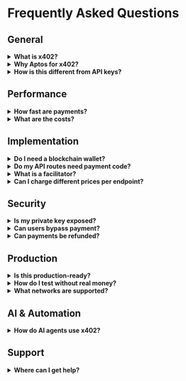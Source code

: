 # Frequently Asked Questions

## General

<details>
<summary><strong>What is x402?</strong></summary>

x402 is an open protocol specification by Coinbase that enables APIs to require cryptocurrency payments before serving responses. It uses the HTTP 402 Payment Required status code to standardize machine-to-machine micropayments without accounts, API keys, or subscriptions.

**Key Features:**
- Standardized payment protocol
- Blockchain-agnostic specification
- Machine-to-machine payments
- No authentication required

</details>

<details>
<summary><strong>Why Aptos for x402?</strong></summary>

Aptos provides optimal characteristics for micropayments:

| Feature | Benefit |
|---------|---------|
| **Fast Finality** | 1-3 second settlement |
| **Low Costs** | ~$0.0001 per transaction |
| **High Throughput** | Thousands of TPS |
| **Developer Experience** | Modern TypeScript SDK |

These make per-API-call charging economically viable.

</details>

<details>
<summary><strong>How is this different from API keys?</strong></summary>

| Aspect | API Keys | x402 Payments |
|--------|----------|---------------|
| **Authentication** | Secrets to manage | Cryptographic proofs |
| **Billing** | Subscriptions/Tiers | Pay-per-use |
| **Access Control** | Centralized | Decentralized |
| **Monetization** | Payment processors | Direct blockchain |
| **Leakage Risk** | Keys can leak | No secrets shared |

</details>

## Performance

<details>
<summary><strong>How fast are payments?</strong></summary>

| Operation | Latency | Notes |
|-----------|---------|-------|
| **Verification** | < 50ms | Cryptographic validation only |
| **Settlement** | 1-3s | Aptos blockchain finality |
| **Total Flow** | ~1-3s | From 402 to resource delivery |

Fast enough for interactive API calls.

</details>

<details>
<summary><strong>What are the costs?</strong></summary>

**Client Costs:**
- Transaction gas: ~$0.0001 (0.000001 APT)
- API price: Set by provider

**Server Costs:**
- Facilitator hosting only
- No per-transaction fees

**Protocol Costs:**
- Zero - completely open source

</details>

## Implementation

<details>
<summary><strong>Do I need a blockchain wallet?</strong></summary>

**For API Providers (Sellers):**
-  Need wallet address (to receive payments)
-  Don't need private key on server
- Generate: Use Petra/Martian wallet or `Account.generate()`

**For API Consumers (Buyers):**
-  Need funded wallet with private key
-  Must have APT balance for payments + gas
- Get testnet APT: [aptoslabs.com/testnet-faucet](https://aptoslabs.com/testnet-faucet)

</details>

<details>
<summary><strong>Do my API routes need payment code?</strong></summary>

**No.** The middleware handles everything:

```typescript
// Your route - zero payment logic needed
export async function GET() {
  return NextResponse.json({ data: 'premium content' });
}
```

Middleware automatically:
- Returns 402 for missing payments
- Verifies payment structure
- Settles on blockchain
- Only executes route after payment

</details>

<details>
<summary><strong>What is a facilitator?</strong></summary>

A **facilitator** is a service that handles blockchain operations:

**Responsibilities:**
- Verify payment structure (< 50ms)
- Submit transactions to blockchain (1-3s)
- Return settlement confirmation

**Deployment Options:**
1. **Public:** `https://aptos-x402.vercel.app/api/facilitator` (free)
2. **Self-Hosted (Same App):** Deploy with your API
3. **Self-Hosted (Separate):** Standalone service

See [Facilitator Setup](guides/facilitator-setup.md) for details.

</details>

<details>
<summary><strong>Can I charge different prices per endpoint?</strong></summary>

**Yes.** Configure each route independently:

```typescript
export const middleware = paymentMiddleware(
  recipientAddress,
  {
    '/api/weather': { price: '1000000' },    // 0.01 APT
    '/api/stocks': { price: '5000000' },     // 0.05 APT
    '/api/analytics': { price: '10000000' }  // 0.1 APT
  },
  facilitatorConfig
);
```

</details>

## Security

<details>
<summary><strong>Is my private key exposed?</strong></summary>

**Sellers:** No private keys needed on servers. Only public wallet address required.

**Buyers:** Private keys stay on client. Transactions signed locally, never sent to servers.

**Security Model:**
- Client signs transactions offline
- Server verifies cryptographic signatures
- Blockchain provides final settlement
- All verifiable on-chain

</details>

<details>
<summary><strong>Can users bypass payment?</strong></summary>

**No.** Protection is cryptographically enforced:

1. Middleware checks for X-PAYMENT header
2. Verifies cryptographic signature
3. Settles on blockchain
4. Only executes API after confirmation

**Cannot be bypassed because:**
- Signatures cannot be forged
- Blockchain transactions are final
- Middleware enforces before route execution

</details>

<details>
<summary><strong>Can payments be refunded?</strong></summary>

Blockchain transactions are **irreversible by default**.

**To Implement Refunds:**
1. Store client addresses from payment receipts
2. Build refund logic in your application
3. Send separate transfer transactions back

The protocol doesn't include built-in refunds.

</details>

## Production

<details>
<summary><strong>Is this production-ready?</strong></summary>

**Yes**, with proper setup:

**Required:**
-  Start with testnet for testing
-  Deploy own facilitator (or use public)
-  Implement error handling
-  Monitor settlement success rates
-  Test thoroughly before mainnet

**Best Practices:**
- Monitor wallet balances
- Log payment receipts
- Set up alerting for failures
- Have backup RPC endpoints

</details>

<details>
<summary><strong>How do I test without real money?</strong></summary>

**Use Aptos Testnet:**

1. Configure middleware:
```typescript
{ network: 'testnet' }
```

2. Generate test wallet:
```bash
npx tsx scripts/generate-account.ts
```

3. Get free testnet APT:
[aptoslabs.com/testnet-faucet](https://aptoslabs.com/testnet-faucet)

4. Test complete flow with zero cost

Everything works identically to mainnet.

</details>

<details>
<summary><strong>What networks are supported?</strong></summary>

**Current Implementation:**
- Aptos Testnet
- Aptos Mainnet

**x402 Protocol:**
- Blockchain-agnostic specification
- Implementations planned for Ethereum, Solana, Sui

**Auto-Detection:**
Client automatically detects network from 402 response.

</details>

## AI & Automation

<details>
<summary><strong>How do AI agents use x402?</strong></summary>

Perfect for autonomous agent payments:

```typescript
// Agent makes autonomous payments
const agent = {
  privateKey: process.env.AGENT_KEY
};

const data = await x402axios.get(apiUrl, {
  privateKey: agent.privateKey
});

// No human interaction required
```

**Benefits for Agents:**
- No account management
- No API keys to secure
- Pay-per-use automatically
- Fully autonomous operation

</details>

## Support

<details>
<summary><strong>Where can I get help?</strong></summary>

**Resources:**
-  [Full Documentation](https://aptos-x402.vercel.app)
-  [Report Issues](https://github.com/adipundir/aptos-x402/issues)
-  [Discussions](https://github.com/adipundir/aptos-x402/discussions)
-  [Twitter: @adipundir](https://x.com/adipundir)

**Additional:**
- [x402 Protocol Spec](https://github.com/coinbase/x402)
- [Aptos Developer Docs](https://aptos.dev)

</details>
